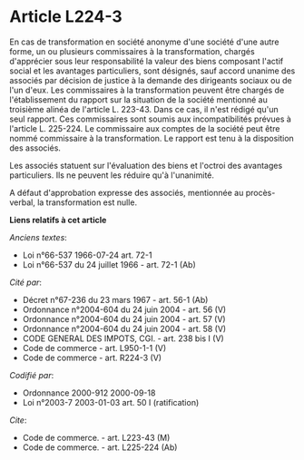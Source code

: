 # Article L224-3

En cas de transformation en société anonyme d'une société d'une autre forme, un ou plusieurs commissaires à la
transformation, chargés d'apprécier sous leur responsabilité la valeur des biens composant l'actif social et les avantages
particuliers, sont désignés, sauf accord unanime des associés par décision de justice à la demande des dirigeants sociaux ou
de l'un d'eux. Les commissaires à la transformation peuvent être chargés de l'établissement du rapport sur la situation de la
société mentionné au troisième alinéa de l'article L. 223-43. Dans ce cas, il n'est rédigé qu'un seul rapport. Ces
commissaires sont soumis aux incompatibilités prévues à l'article L. 225-224. Le commissaire aux comptes de la société peut
être nommé commissaire à la transformation. Le rapport est tenu à la disposition des associés.

Les associés statuent sur l'évaluation des biens et l'octroi des avantages particuliers. Ils ne peuvent les réduire qu'à
l'unanimité.

A défaut d'approbation expresse des associés, mentionnée au procès-verbal, la transformation est nulle.

**Liens relatifs à cet article**

_Anciens textes_:

  - Loi n°66-537 1966-07-24 art. 72-1
  - Loi n°66-537 du 24 juillet 1966 - art. 72-1 (Ab)

_Cité par_:

  - Décret n°67-236 du 23 mars 1967 - art. 56-1 (Ab)
  - Ordonnance n°2004-604 du 24 juin 2004 - art. 56 (V)
  - Ordonnance n°2004-604 du 24 juin 2004 - art. 57 (V)
  - Ordonnance n°2004-604 du 24 juin 2004 - art. 58 (V)
  - CODE GENERAL DES IMPOTS, CGI. - art. 238 bis I (V)
  - Code de commerce - art. L950-1-1 (V)
  - Code de commerce - art. R224-3 (V)

_Codifié par_:

  - Ordonnance 2000-912 2000-09-18
  - Loi n°2003-7 2003-01-03 art. 50 I (ratification)

_Cite_:

  - Code de commerce. - art. L223-43 (M)
  - Code de commerce. - art. L225-224 (Ab)
